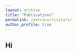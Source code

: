 ```yaml
---
layout: archive
title: "Publications"
permalink: /extracurriculars/
author_profile: true
---
```

## Hi
